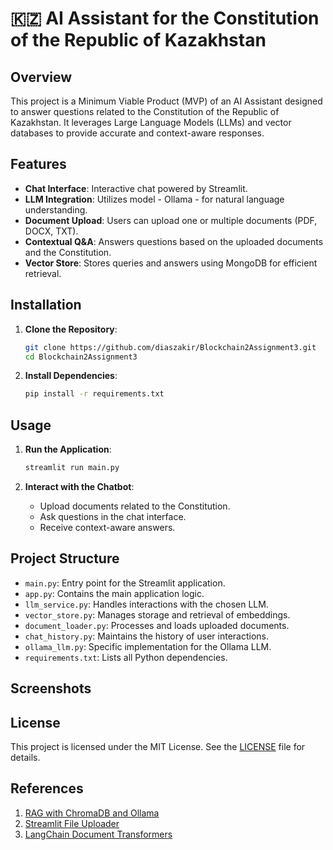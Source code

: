 # 🇰🇿 AI Assistant for the Constitution of the Republic of Kazakhstan

## Overview

This project is a Minimum Viable Product (MVP) of an AI Assistant designed to answer questions related to the Constitution of the Republic of Kazakhstan. It leverages Large Language Models (LLMs) and vector databases to provide accurate and context-aware responses.

## Features

* **Chat Interface**: Interactive chat powered by Streamlit.
* **LLM Integration**: Utilizes model - Ollama - for natural language understanding.
* **Document Upload**: Users can upload one or multiple documents (PDF, DOCX, TXT).
* **Contextual Q\&A**: Answers questions based on the uploaded documents and the Constitution.
* **Vector Store**: Stores queries and answers using MongoDB for efficient retrieval.

## Installation

1. **Clone the Repository**:

   ```bash
   git clone https://github.com/diaszakir/Blockchain2Assignment3.git
   cd Blockchain2Assignment3
   ```

2. **Install Dependencies**:

   ```bash
   pip install -r requirements.txt
   ```

## Usage

1. **Run the Application**:

   ```bash
   streamlit run main.py
   ```

2. **Interact with the Chatbot**:

   * Upload documents related to the Constitution.
   * Ask questions in the chat interface.
   * Receive context-aware answers.

## Project Structure

* `main.py`: Entry point for the Streamlit application.
* `app.py`: Contains the main application logic.
* `llm_service.py`: Handles interactions with the chosen LLM.
* `vector_store.py`: Manages storage and retrieval of embeddings.
* `document_loader.py`: Processes and loads uploaded documents.
* `chat_history.py`: Maintains the history of user interactions.
* `ollama_llm.py`: Specific implementation for the Ollama LLM.
* `requirements.txt`: Lists all Python dependencies.

## Screenshots



## License

This project is licensed under the MIT License. See the [LICENSE](LICENSE) file for details.

## References

1. [RAG with ChromaDB and Ollama](https://medium.com/@arunpatidar26/rag-chromadb-ollama-python-guidefor-beginners-30857499d0a0)
2. [Streamlit File Uploader](https://docs.streamlit.io/develop/api-reference/widgets/st.file_uploader)
3. [LangChain Document Transformers](https://python.langchain.com/v0.1/docs/modules/data_connection/document_transformers/)

